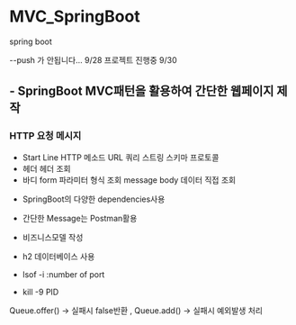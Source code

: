 # MVC_SpringBoot
spring boot

--push 가 안됩니다... 9/28 프로젝트 진행중 9/30

## - SpringBoot MVC패턴을 활용하여 간단한 웹페이지 제작

### HTTP 요청 메시지
* Start Line
  HTTP 메소드
  URL
  쿼리 스트링
  스키마 프로토콜
* 헤더
  헤더 조회
* 바디
  form 파라미터 형식 조회
  message body 데이터 직접 조회


- SpringBoot의 다양한 dependencies사용
- 간단한 Message는 Postman활용
- 비즈니스모델 작성
- h2 데이터베이스 사용


- lsof -i :number of port
- kill -9 PID

Queue.offer() -> 실패시 false반환 , Queue.add() -> 실패시 예외발생 처리

